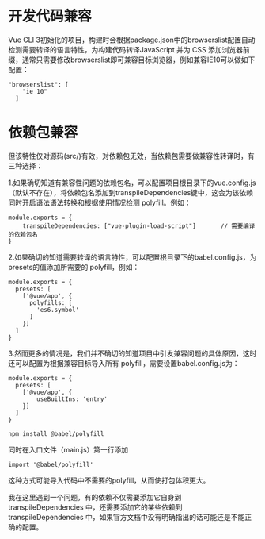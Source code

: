 


# 开发代码兼容

Vue CLI 3初始化的项目，构建时会根据package.json中的browserslist配置自动检测需要转译的语言特性，为构建代码转译JavaScript 并为 CSS 添加浏览器前缀，通常只需要修改browserslist即可兼容目标浏览器，例如兼容IE10可以做如下配置：

```
"browserslist": [
    "ie 10"
  ]
```



# 依赖包兼容

但该特性仅对源码(src/)有效，对依赖包无效，当依赖包需要做兼容性转译时，有三种选择：


1.如果确切知道有兼容性问题的依赖包名，可以配置项目根目录下的vue.config.js（默认不存在），将依赖包名添加到transpileDependencies键中，这会为该依赖同时开启语法语法转换和根据使用情况检测 polyfill。例如：
```
module.exports = {
    transpileDependencies: ["vue-plugin-load-script"]       // 需要编译的依赖包名
}
```


2.如果确切的知道需要转译的语言特性，可以配置根目录下的babel.config.js，为presets的值添加所需要的 polyfill，例如：
```
module.exports = {
  presets: [
    ['@vue/app', {
      polyfills: [
        'es6.symbol'
      ]
    }]
  ]
}
```


3.然而更多的情况是，我们并不确切的知道项目中引发兼容问题的具体原因，这时还可以配置为根据兼容目标导入所有 polyfill，需要设置babel.config.js为：
```
module.exports = {
  presets: [
    ['@vue/app', {
        useBuiltIns: 'entry'
    }]
  ]
}
```


```
npm install @babel/polyfill
```
同时在入口文件（main.js）第一行添加

```
import '@babel/polyfill'
```
这种方式可能导入代码中不需要的polyfill，从而使打包体积更大。

我在这里遇到一个问题，有的依赖不仅需要添加它自身到 transpileDependencies 中，还需要添加它的某些依赖到 transpileDependencies 中，如果官方文档中没有明确指出的话可能还是不能正确的配置。
